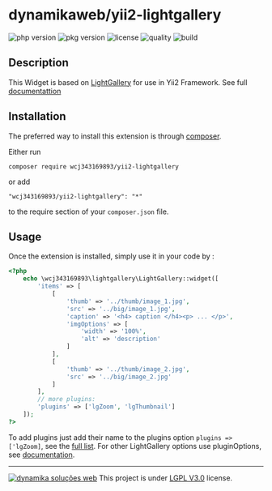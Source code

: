 dynamikaweb/yii2-lightgallery
=========================
![php version](https://img.shields.io/packagist/php-v/dynamikaweb/yii2-lightgallery)
![pkg version](https://img.shields.io/packagist/v/dynamikaweb/yii2-lightgallery)
![license](https://img.shields.io/packagist/l/dynamikaweb/yii2-lightgallery)
![quality](https://img.shields.io/scrutinizer/quality/g/dynamikaweb/yii2-lightgallery)
![build](https://img.shields.io/scrutinizer/build/g/dynamikaweb/yii2-lightgallery)

Description
-----------

This Widget is based on [LightGallery](https://www.lightgalleryjs.com/) for use in Yii2 Framework. See full [documentattion](https://www.lightgalleryjs.com/docs)

Installation
------------

The preferred way to install this extension is through [composer](http://getcomposer.org/download/).

Either run

```
composer require wcj343169893/yii2-lightgallery
```

or add

```
"wcj343169893/yii2-lightgallery": "*"
```

to the require section of your `composer.json` file.


Usage
-----

Once the extension is installed, simply use it in your code by  :

```php
<?php
    echo \wcj343169893\lightgallery\LightGallery::widget([
        'items' => [
            [
                'thumb' => '../thumb/image_1.jpg',
                'src' => '../big/image_1.jpg',
                'caption' => '<h4> caption </h4><p> ... </p>',
                'imgOptions' => [
                    'width' => '100%',
                    'alt' => 'description'
                ]
            ],
            [
                'thumb' => '../thumb/image_2.jpg',
                'src' => '../big/image_2.jpg'
            ]
        ],
        // more plugins: 
        'plugins' => ['lgZoom', 'lgThumbnail']
    ]);
?>
```
To add plugins just add their name to the plugins option `plugins =>['lgZoom]`, see the [full list](https://www.lightgalleryjs.com/docs/getting-started/#plugins).
For other LightGallery options use pluginOptions, see [documentation](https://www.lightgalleryjs.com/docs/settings/).

--------------------------------------------------------------------------------------------------------------
[![dynamika soluções web](https://avatars.githubusercontent.com/dynamikaweb?size=12)](https://dynamika.com.br)
This project is under [LGPL V3.0](https://opensource.org/licenses/LGPL-3.0) license.
